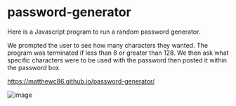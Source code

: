 # password-generator

Here is a Javascript program to run a random password generator.

We prompted the user to see how many characters they wanted.
The program was terminated if less than 8 or greater than 128.
We then ask what specific characters were to be used with the password then posted it within the password box.


https://matthewc86.github.io/password-generator/


![image](https://user-images.githubusercontent.com/114010089/201252521-5c4c2fc9-3881-4e71-88d1-c2fd84765b8c.png)
